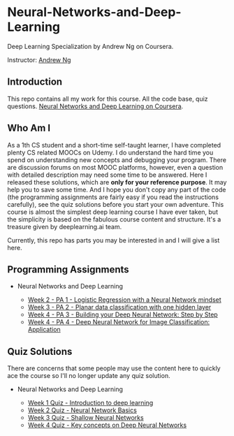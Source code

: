 # Neural-Networks-and-Deep-Learning
Deep Learning Specialization by Andrew Ng on Coursera.

Instructor: [Andrew Ng](http://www.andrewng.org/)

## Introduction

This repo contains all my work for this course. All the code base, quiz questions.
[Neural Networks and Deep Learning on Coursera](https://www.coursera.org/learn/neural-networks-deep-learning).

## Who Am I

As a 1th CS student and a short-time self-taught learner, I have completed plenty CS related MOOCs on Udemy.
I do understand the hard time you spend on understanding new concepts and debugging your program.
There are discussion forums on most MOOC platforms, however, even a question with detailed description may need some time to be answered. 
Here I released these solutions, which are **only for your reference purpose**. It may help you to save some time. 
And I hope you don't copy any part of the code (the programming assignments are fairly easy if you read the instructions carefully), see the quiz solutions before you start your own adventure. 
This course is almost the simplest deep learning course I have ever taken, but the simplicity is based on the fabulous course content and structure. 
It's a treasure given by deeplearning.ai team.

Currently, this repo has  parts you may be interested in and I will give a list here.

## Programming Assignments

- Neural Networks and Deep Learning

  - [Week 2 - PA 1 - Logistic Regression with a Neural Network mindset](https://github.com/mertbozkir/Neural-Networks-and-Deep-Learning/blob/master/Logistic%20Regression%20with%20a%20Neural%20Network%20mindset.ipynb)
  - [Week 3 - PA 2 - Planar data classification with one hidden layer](https://github.com/mertbozkir/Neural-Networks-and-Deep-Learning/blob/master/Planar%20data%20classification%20with%20one%20hidden%20layer.ipynb)
  - [Week 4 - PA 3 - Building your Deep Neural Network: Step by Step](https://github.com/mertbozkir/Neural-Networks-and-Deep-Learning/blob/master/Building%20your%20Deep%20Neural%20Network%20-%20Step%20by%20Step.ipynb)
  - [Week 4 - PA 4 - Deep Neural Network for Image Classification: Application](https://github.com/mertbozkir/Neural-Networks-and-Deep-Learning/blob/master/Deep%20Neural%20Network%20-%20Application.ipynb)


## Quiz Solutions

There are concerns that some people may use the content here to quickly ace the course so I'll no longer update any quiz solution.

- Neural Networks and Deep Learning

  - [Week 1 Quiz - Introduction to deep learning](https://github.com/mertbozkir/Neural-Networks-and-Deep-Learning/blob/master/Week%201%20Quiz%20-%20Introduction%20to%20deep%20learning.md)
  - [Week 2 Quiz - Neural Network Basics](https://github.com/mertbozkir/Neural-Networks-and-Deep-Learning/blob/master/Week%202%20Quiz%20-%20Neural%20Network%20Basics.md)
  - [Week 3 Quiz - Shallow Neural Networks](https://github.com/mertbozkir/Neural-Networks-and-Deep-Learning/blob/master/Week%203%20Quiz%20-%20Shallow%20Neural%20Networks.md)
  - [Week 4 Quiz - Key concepts on Deep Neural Networks](https://github.com/mertbozkir/Neural-Networks-and-Deep-Learning/blob/master/Week%204%20Quiz%20-%20Key%20concepts%20on%20Deep%20Neural%20Networks.md)
